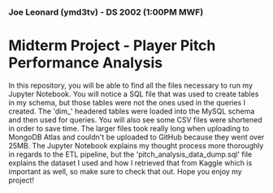 ### Joe Leonard (ymd3tv) - DS 2002 (1:00PM MWF)
# Midterm Project - Player Pitch Performance Analysis
In this repository, you will be able to find all the files necessary to run my Jupyter Notebook. You will notice a SQL file that was used to create tables in my schema, but those tables were not the ones used in the queries I created. The 'dim_' headered tables were loaded into the MySQL schema and then used for queries. You will also see some CSV files were shortened in order to save time. The larger files took really long when uploading to MongoDB Atlas and couldn't be uploaded to GitHub because they went over 25MB. The Jupyter Notebook explains my thought process more thoroughly in regards to the ETL pipeline, but the 'pitch_analysis_data_dump.sql' file explains the dataset I used and how I retrieved that from Kaggle which is important as well, so make sure to check that out. Hope you enjoy my project! 
